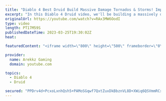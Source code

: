 ```yaml
---
title: "Diablo 4 Best Druid Build Massive Damage Tornados & Storms! Impressions, Tips, All Skills & Perks"
excerpt: "In this Diablo 4 Druid video, we'll be building a massively damage tornados and storms build to take on the hordes of enemies in ..."
originalUrl: https://youtube.com/watch?v=RAx3MW6OodI
type: video
length: PT17M59S
publishedDateTime: 2023-03-25T19:30:02Z
heat: 

featuredContent: "<iframe width=\"800\" height=\"500\" frameborder=\"0\" src=\"https://www.youtube.com/embed/RAx3MW6OodI\" allow=\"accelerometer; autoplay; encrypted-media; gyroscope; picture-in-picture\" allowfullscreen></iframe>"

provider:
  name: Arekkz Gaming
  domain: youtube.com

topics:
  - Diablo 4
  - Druid

secured: "PPDrv4d+PcxoLxnhQsh5+PAMoSGqwf7QxtZuxDkBbznVL8D+XWiq6QSVmmRCxgWnQV6rzgE60Hl7AqRf8Am3w2+QJUWzo4vzsGfMp+Q42RgsfnHwA0GpfOezk2hZJ490exi0IJAJmOuefs6CJcXY6Ny5pZ+lH5PIxePWvoxw8nhtZ1n62ojRubggvjGCCE4ACWVQ0Wzrqdxbz7MH7g/1QnhdtK1samrTeRE7oce1yJ8E5/ILra9K7M5ak3xOcCAFhR0Edq6GbLVwhfadCstcBkLjWnkcZAcZaW5bctc8NCDPF6UitHHUAV93TPnfIfPZfm4+fdNLQXEMlgSX+QSEPMBhkhtebE0BPmMKbZd6uph0NR9/8mCtZRT9+wLvdaCFdLvroVbXGoZ//HofWfCY8/I1zVM0WJHdXXKDBBkWMRQ=;a7YhXXwm5QFMQfb04Uyl9Q=="
---
```


